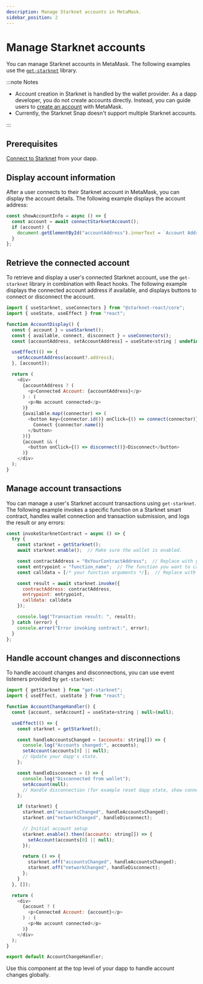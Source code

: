 ```yaml
---
description: Manage Starknet accounts in MetaMask.
sidebar_position: 2
---
```


# Manage Starknet accounts

You can manage Starknet accounts in MetaMask.
The following examples use the [`get-starknet`](https://github.com/starknet-io/get-starknet) library.

:::note Notes

- Account creation in Starknet is handled by the wallet provider.
  As a dapp developer, you do not create accounts directly.
  Instead, you can guide users to [create an account](connect-to-starknet.md) with MetaMask.
- Currently, the Starknet Snap doesn't support multiple Starknet accounts.

:::

## Prerequisites

[Connect to Starknet](connect-to-starknet.md) from your dapp.

## Display account information

After a user connects to their Starknet account in MetaMask, you can display the account details.
The following example displays the account address: 

```javascript
const showAccountInfo = async () => {
  const account = await connectStarknetAccount();
  if (account) {
    document.getElementById("accountAddress").innerText = `Account Address: ${account}`;
  }
};
```

## Retrieve the connected account

To retrieve and display a user's connected Starknet account, use the `get-starknet` library in
combination with React hooks.
The following example displays the connected account address if available, and displays buttons to
connect or disconnect the account.

```javascript
import { useStarknet, useConnectors } from "@starknet-react/core";
import { useState, useEffect } from "react";

function AccountDisplay() {
  const { account } = useStarknet();
  const { available, connect, disconnect } = useConnectors();
  const [accountAddress, setAccountAddress] = useState<string | undefined>();

  useEffect(() => {
    setAccountAddress(account?.address);
  }, [account]);

  return (
    <div>
      {accountAddress ? (
        <p>Connected Account: {accountAddress}</p>
      ) : (
        <p>No account connected</p>
      )}
      {available.map((connector) => (
        <button key={connector.id()} onClick={() => connect(connector)}>
          Connect {connector.name()}
        </button>
      ))}
      {account && (
        <button onClick={() => disconnect()}>Disconnect</button>
      )}
    </div>
  );
}
```

## Manage account transactions

You can manage a user's Starknet account transactions using `get-starknet`.
The following example invokes a specific function on a Starknet smart contract, handles wallet
connection and transaction submission, and logs the result or any errors:

```javascript
const invokeStarknetContract = async () => {
  try {
    const starknet = getStarknet();
    await starknet.enable();  // Make sure the wallet is enabled.

    const contractAddress = "0xYourContractAddress";  // Replace with your contract address.
    const entrypoint = "function_name";  // The function you want to call.
    const calldata = [/* your function arguments */];  // Replace with calldata

    const result = await starknet.invoke({
      contractAddress: contractAddress,
      entrypoint: entrypoint,
      calldata: calldata
    });

    console.log("Transaction result: ", result);
  } catch (error) {
    console.error("Error invoking contract:", error);
  }
};
```

## Handle account changes and disconnections

To handle account changes and disconnections, you can use event listeners provided by `get-starknet`:

```javascript
import { getStarknet } from "get-starknet";
import { useEffect, useState } from "react";

function AccountChangeHandler() {
  const [account, setAccount] = useState<string | null>(null);

  useEffect(() => {
    const starknet = getStarknet();

    const handleAccountsChanged = (accounts: string[]) => {
      console.log("Accounts changed:", accounts);
      setAccount(accounts[0] || null);
      // Update your dapp's state.
    };

    const handleDisconnect = () => {
      console.log("Disconnected from wallet");
      setAccount(null);
      // Handle disconnection (for example reset dapp state, show connect button).
    };

    if (starknet) {
      starknet.on("accountsChanged", handleAccountsChanged);
      starknet.on("networkChanged", handleDisconnect);

      // Initial account setup
      starknet.enable().then((accounts: string[]) => {
        setAccount(accounts[0] || null);
      });

      return () => {
        starknet.off("accountsChanged", handleAccountsChanged);
        starknet.off("networkChanged", handleDisconnect);
      };
    }
  }, []);

  return (
    <div>
      {account ? (
        <p>Connected Account: {account}</p>
      ) : (
        <p>No account connected</p>
      )}
    </div>
  );
}

export default AccountChangeHandler;
```

Use this component at the top level of your dapp to handle account changes globally.
